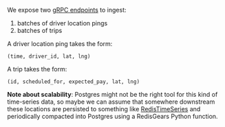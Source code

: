 We expose two [gRPC endpoints](idl/coop/drivers/dispatch/v1beta1/api.proto) to
ingest:
1. batches of driver location pings
2. batches of trips

A driver location ping takes the form:
```
(time, driver_id, lat, lng)
```

A trip takes the form:
```
(id, scheduled_for, expected_pay, lat, lng)
```

**Note about scalability**: Postgres might not be the right tool for this kind
of time-series data, so maybe we can assume that somewhere downstream these
locations are persisted to something like
[RedisTimeSeries](https://redis.io/docs/stack/timeseries/) and periodically
compacted into Postgres using a RedisGears Python function.